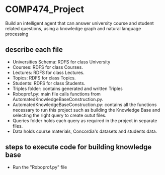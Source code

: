 # COMP474_Project
Build an intelligent agent that can answer university course and student related questions, using a knowledge graph and natural language processing

## describe each file
- Universities Schema: RDFS for class University
- Courses: RDFS for class Courses.
- Lectures: RDFS for class Lectures.
- Topics: RDFS for class Topics.
- Students: RDFS for class Students.
- Triples folder: contains generated and written Triples
- Roboprof.py: main file calls functions from AutomatedKnowledgeBaseConstruction.py.
- AutomatedKnowledgeBaseConstruction.py: contains all the functions necessary to run this project such as building the Knowledge Base and selecting the right query to create outut files.
- Queries folder holds each query as required in the project in separate files.
- Data holds course materials, Concordia's datasets and students data.

## steps to execute code for building knowledge base
- Run the "Roboprof.py" file



